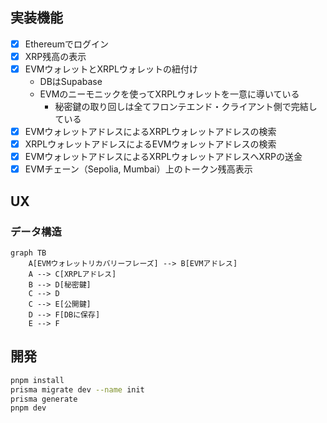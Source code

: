 ## 実装機能

- [x] Ethereumでログイン
- [x] XRP残高の表示
- [x] EVMウォレットとXRPLウォレットの紐付け
  - DBはSupabase
  - EVMのニーモニックを使ってXRPLウォレットを一意に導いている
    - 秘密鍵の取り回しは全てフロンテエンド・クライアント側で完結している
- [x] EVMウォレットアドレスによるXRPLウォレットアドレスの検索
- [x] XRPLウォレットアドレスによるEVMウォレットアドレスの検索
- [x] EVMウォレットアドレスによるXRPLウォレットアドレスへXRPの送金
- [x] EVMチェーン（Sepolia, Mumbai）上のトークン残高表示

## UX

### データ構造

```mermaid
graph TB
    A[EVMウォレットリカバリーフレーズ] --> B[EVMアドレス]
    A --> C[XRPLアドレス]
    B --> D[秘密鍵]
    C --> D
    C --> E[公開鍵]
    D --> F[DBに保存]
    E --> F
```

## 開発
```bash
pnpm install
prisma migrate dev --name init
prisma generate
pnpm dev
```